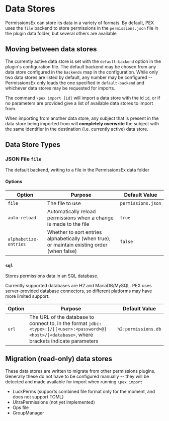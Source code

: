 
Data Stores
===========

PermissionsEx can store its data in a variety of formats. By default, PEX uses the `file` backend to store permissions in the `permissions.json` file in the plugin data folder, but several others are available

Moving between data stores
--------------------------

The currently active data store is set with the `default-backend` option in the plugin's configuration file. The default backend may be chosen from any data store configured in the `backends` map in the configuration. While only two data stores are listed by default, any number may be configured -- PermissionsEx only loads the one specified in `default-backend` and whichever data stores may be requested for imports.

The command `\pex import [id]` will import a data store with the id `id`, or if no parameters are provided give a list of available data stores to import from.

When importing from another data store, any subject that is present in the data store being imported from will **completely overwrite** the subject with the same identifier in the destination (i.e. currently active) data store.

Data Store Types
-----------

### JSON File `file`

The default backend, writing to a file in the PermissionsEx data folder

#### Options

Option | Purpose | Default Value
------ | ------- | --------------
`file` | The file to use | `permissions.json`
`auto-reload` | Automatically reload permissions when a change is made to the file | `true`
`alphabetize-entries` | Whether to sort entries alphabetically (when true), or maintain existing order (when false) | `false`

### `sql`

Stores permissions data in an SQL database.

Currently supported databases are H2 and MariaDB/MySQL. PEX uses server-provided database connectors, so different platforms may have more limited support.

Option | Purpose | Default Value
------ | ------- | --------------
`url` | The URL of the database to connect to, in the format `jdbc:<type>:[/[[<user>:<password>@]<host>/]<database>`, where brackets indicate parameters | `h2:permissions.db`


Migration (read-only) data stores
---------------------------------

These data stores are written to migrate from other permissions plugins. Generally these do not have to be configured manually -- they will be detected and made available for import when running `\pex import`

- LuckPerms (supports combined file format only for the moment, and does not support TOML)
- UltraPermissions (not yet implemented)
- Ops file
- GroupManager
